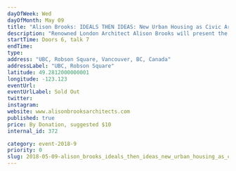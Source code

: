 ```yaml
---
dayOfWeek: Wed
dayOfMonth: May 09
title: "Alison Brooks: IDEALS THEN IDEAS: New Urban Housing as Civic Architecture"
description: "Renowned London Architect Alison Brooks will present the keynote lecture of Vancouver Design Week. ‘IDEALS THEN IDEAS: New Urban Housing as Civic Architecture’.  Alison will be discussing her practice philosophy, architectural approach and the ideal of ‘civicness’ relating her current and recently completed projects in housing and higher education. These include the Cohen Quadrangle at Oxford University and her exceptional mid-rise, high density residential schemes In London such as Ely Court, shortlisted for the 2017 Mies Award for contemporary European architecture. She will discuss how her architectural ideals of authenticity, generosity and beauty can be embedded in all urban development and will demonstrate the potential of housing to both express local culture and serve the wider community. "
startTime: Doors 6, talk 7
endTime: 
type: 
address: "UBC, Robson Square, Vancouver, BC, Canada"
addressLabel: "UBC, Robson Square"
latitude: 49.2812000000001
longitude: -123.123
eventUrl: 
eventUrlLabel: Sold Out
twitter: 
instagram: 
website: www.alisonbrooksarchitects.com
published: true
price: By Donation, suggested $10
internal_id: 372

category: event-2018-9
priority: 0
slug: 2018-05-09-alison_brooks_ideals_then_ideas_new_urban_housing_as_civic_architecture
---
```

